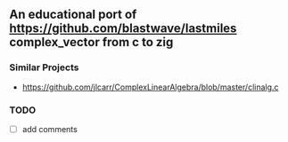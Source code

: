## An educational port of https://github.com/blastwave/lastmiles complex_vector from c to zig

### Similar Projects
 - https://github.com/jlcarr/ComplexLinearAlgebra/blob/master/clinalg.c

### TODO
- [ ] add comments